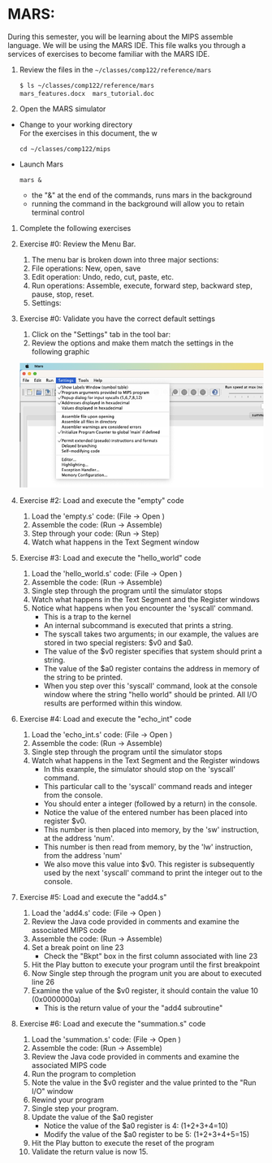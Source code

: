 # MARS: 

During this semester, you will be learning about the MIPS assemble language. We will be using the MARS IDE. This file walks you through a services of exercises to become familiar with the MARS IDE.


1. Review the files in the `~/classes/comp122/reference/mars`
   ```
   $ ls ~/classes/comp122/reference/mars
   mars_features.docx  mars_tutorial.doc
   ```

1. Open the MARS simulator
  * Change to your working directory <br>
    For the exercises in this document, the w
    ```
    cd ~/classes/comp122/mips
    ```
  * Launch Mars
    ```
    mars &
    ```
    - the "&" at the end of the commands, runs mars in the background
    - running the command in the background will allow you to retain terminal control

1. Complete the following exercises

  1. Exercise #0: Review the Menu Bar.
     1. The menu bar is broken down into three major sections: 
     1. File operations: New, open, save
     1. Edit operation: Undo, redo, cut, paste, etc.
     1. Run operations: Assemble, execute, forward step, backward step, pause, stop, reset.
     1. Settings:

  1. Exercise #0: Validate you have the correct default settings
     1. Click on the "Settings" tab in the tool bar:
     1. Review the options and make them match the settings in the following graphic

     ![Default Mars settings](mars_default_settings.png)

 
  1. Exercise #2: Load and execute the "empty" code
     1. Load the 'empty.s' code: (File -> Open )
     1. Assemble the code: (Run -> Assemble)
     1. Step through your code: (Run -> Step)
     1. Watch what happens in the Text Segment window
 
  1. Exercise #3: Load and execute the "hello_world" code
     1. Load the 'hello_world.s' code: (File -> Open )
     1. Assemble the code: (Run -> Assemble)
     1. Single step through the program until the simulator stops
     1. Watch what happens in the Text Segment and the Register windows
     1. Notice what happens when you encounter the 'syscall' command.
        * This is a trap to the kernel
        * An internal subcommand is executed that prints a string. 
        * The syscall takes two arguments; in our example, the values are stored in two special registers: $v0 and $a0. 
        * The value of the $v0 register specifies that system should print a string. 
        * The value of the $a0 register contains the address in memory of the string to be printed.
        * When you step over this 'syscall' command, look at the console window where the string "hello world" should be printed. All I/O results are performed within this window.

  1. Exercise #4: Load and execute the "echo_int" code
     1. Load the 'echo_int.s' code: (File -> Open )
     1. Assemble the code: (Run -> Assemble)
     1. Single step through the program until the simulator stops
     1. Watch what happens in the Text Segment and the Register windows
        * In this example, the simulator should stop on the 'syscall' command. 
        * This particular call to the 'syscall' command reads and integer from the console. 
        * You should enter a integer (followed by a return) in the console. 
        * Notice the value of the entered number has been placed into register $v0. 
        * This number is then placed into memory, by the 'sw' instruction, at the address 'num'. 
        * This number is then read from memory, by the 'lw' instruction, from the address 'num'
        * We also move this value into $v0.  This register is subsequently used by the next 'syscall' command to print the integer out to the console.

   1. Exercise #5: Load and execute the "add4.s"
        1. Load the 'add4.s' code: (File -> Open )
        1. Review the Java code provided in comments and examine the associated MIPS code
        1. Assemble the code: (Run -> Assemble)
        1. Set a break point on line 23 
           * Check the "Bkpt" box  in the first column associated with line 23
        1. Hit the Play button to execute your program until the first breakpoint
        1. Now Single step through the program unit you are about to executed line 26
        1. Examine the value of the $v0 register, it should contain the value 10 (0x0000000a)
           * This is the return value of your the "add4 subroutine"

   1. Exercise #6: Load and execute the "summation.s" code
        1. Load the 'summation.s' code: (File -> Open )
        1. Assemble the code: (Run -> Assemble)
        1. Review the Java code provided in comments and examine the associated MIPS code
        1. Run the program to completion
        1. Note the value in the $v0 register and the value printed to the "Run I/O" window
        1. Rewind your program
        1. Single step your program.
        1. Update the value of the $a0 register
           * Notice the value of the $a0 register is 4:  (1+2+3+4=10)
           * Modify the value of the $a0 register to be 5:  (1+2+3+4+5=15)
        1. Hit the Play button to execute the reset of the program
        1. Validate the return value is now 15.